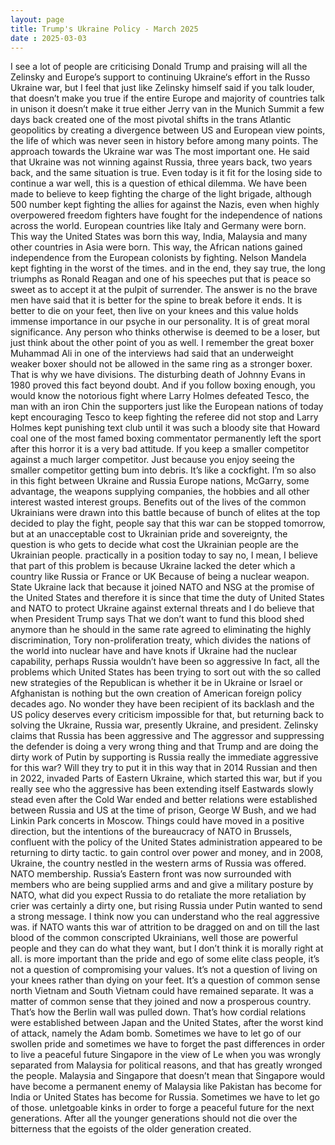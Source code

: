```yaml
---
layout: page
title: Trump's Ukraine Policy - March 2025
date : 2025-03-03
---
```



I see a lot of people are criticising Donald Trump and praising will all the Zelinsky and Europe’s support to continuing Ukraine‘s effort in the Russo Ukraine war, but I feel that just like Zelinsky himself said if you talk louder, that doesn’t make you true if the entire Europe and majority of countries talk in unison it doesn’t make it true either Jerry van in the Munich Summit a few days back created one of the most pivotal shifts in the trans Atlantic geopolitics by creating a divergence between US and European view points, the life of which was never seen in history before among many points. The approach towards the Ukraine war was The most important one. He said that Ukraine was not winning against Russia, three years back, two years back, and the same situation is true. Even today is it fit for the losing side to continue a war well, this is a question of ethical dilemma. We have been made to believe to keep fighting the charge of the light brigade, although 500 number kept fighting the allies for against the Nazis, even when highly overpowered freedom fighters have fought for the independence of nations across the world. European countries like Italy and Germany were born. This way the United States was born this way, India, Malaysia and many other countries in Asia were born. This way, the African nations gained independence from the European colonists by fighting. Nelson Mandela kept fighting in the worst of the times. and in the end, they say true, the long triumphs as Ronald Reagan and one of his speeches put that is peace so sweet as to accept it at the pulpit of surrender. The answer is no the brave men have said that it is better for the spine to break before it ends. It is better to die on your feet, then live on your knees and this value holds immense importance in our psyche in our personality. It is of great moral significance. Any person who thinks otherwise is deemed to be a loser, but just think about the other point of you as well. I remember the great boxer Muhammad Ali in one of the interviews had said that an underweight weaker boxer should not be allowed in the same ring as a stronger boxer. That is why we have divisions. The disturbing death of Johnny Evans in 1980 proved this fact beyond doubt. And if you follow boxing enough, you would know the notorious fight where Larry Holmes defeated Tesco, the man with an iron Chin the supporters just like the European nations of today kept encouraging Tesco to keep fighting the referee did not stop and Larry Holmes kept punishing text club until it was such a bloody site that Howard coal one of the most famed boxing commentator permanently left the sport after this horror it is a very bad attitude. If you keep a smaller competitor against a much larger competitor. Just because you enjoy seeing the smaller competitor getting bum into debris. It’s like a cockfight. I’m so also in this fight between Ukraine and Russia Europe nations, McGarry, some advantage, the weapons supplying companies, the hobbies and all other interest wasted interest groups. Benefits out of the lives of the common Ukrainians were drawn into this battle because of bunch of elites at the top decided to play the fight, people say that this war can be stopped tomorrow, but at an unacceptable cost to Ukrainian pride and sovereignty, the question is who gets to decide what cost the Ukrainian people are the Ukrainian people. practically in a position today to say no, I mean, I believe that part of this problem is because Ukraine lacked the deter which a country like Russia or France or UK Because of being a nuclear weapon. State Ukraine lack that because it joined NATO and NSG at the promise of the United States and therefore it is since that time the duty of United States and NATO to protect Ukraine against external threats and I do believe that when President Trump says That we don’t want to fund this blood shed anymore than he should in the same rate agreed to eliminating the highly discrimination, Tory non-proliferation treaty, which divides the nations of the world into nuclear have and have knots if Ukraine had the nuclear capability, perhaps Russia wouldn’t have been so aggressive In fact, all the problems which United States has been trying to sort out with the so called new strategies of the Republican is whether it be in Ukraine or Israel or Afghanistan is nothing but the own creation of American foreign policy decades ago. No wonder they have been recipient of its backlash and the US policy deserves every criticism impossible for that, but returning back to solving the Ukraine, Russia war, presently Ukraine, and president. Zelinsky claims that Russia has been aggressive and The aggressor and suppressing the defender is doing a very wrong thing and that Trump and are doing the dirty work of Putin by supporting is Russia really the immediate aggressive for this war? Will they try to put it in this way that in 2014 Russian and then in 2022, invaded Parts of Eastern Ukraine, which started this war, but if you really see who the aggressive has been extending itself Eastwards slowly stead even after the Cold War ended and better relations were established between Russia and US at the time of prison, George W Bush, and we had Linkin Park concerts in Moscow. Things could have moved in a positive direction, but the intentions of the bureaucracy of NATO in Brussels, confluent with the policy of the United States administration appeared to be returning to dirty tactic. to gain control over power and money, and in 2008, Ukraine, the country nestled in the western arms of Russia was offered. NATO membership. Russia’s Eastern front was now surrounded with members who are being supplied arms and and give a military posture by NATO, what did you expect Russia to do retaliate the more retaliation by crier was certainly a dirty one, but rising Russia under Putin wanted to send a strong message. I think now you can understand who the real aggressive was. if NATO wants this war of attrition to be dragged on and on till the last blood of the common conscripted Ukrainians, well those are powerful people and they can do what they want, but I don’t think it is morally right at all. is more important than the pride and ego of some elite class people, it’s not a question of compromising your values. It’s not a question of living on your knees rather than dying on your feet. It’s a question of common sense north Vietnam and South Vietnam could have remained separate. It was a matter of common sense that they joined and now a prosperous country. That’s how the Berlin wall was pulled down. That’s how cordial relations were established between Japan and the United States, after the worst kind of attack, namely the Adam bomb. Sometimes we have to let go of our swollen pride and sometimes we have to forget the past differences in order to live a peaceful future Singapore in the view of Le when you was wrongly separated from Malaysia for political reasons, and that has greatly wronged the people. Malaysia and Singapore that doesn’t mean that Singapore would have become a permanent enemy of Malaysia like Pakistan has become for India or United States has become for Russia. Sometimes we have to let go of those. unletgoable kinks in order to forge a peaceful future for the next generations. After all the younger generations should not die over the bitterness that the egoists of the older generation created.